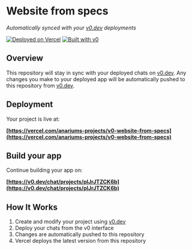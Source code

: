 # Website from specs

*Automatically synced with your [v0.dev](https://v0.dev) deployments*

[![Deployed on Vercel](https://img.shields.io/badge/Deployed%20on-Vercel-black?style=for-the-badge&logo=vercel)](https://vercel.com/anariums-projects/v0-website-from-specs)
[![Built with v0](https://img.shields.io/badge/Built%20with-v0.dev-black?style=for-the-badge)](https://v0.dev/chat/projects/plJrJTZCK6b)

## Overview

This repository will stay in sync with your deployed chats on [v0.dev](https://v0.dev).
Any changes you make to your deployed app will be automatically pushed to this repository from [v0.dev](https://v0.dev).

## Deployment

Your project is live at:

**[https://vercel.com/anariums-projects/v0-website-from-specs](https://vercel.com/anariums-projects/v0-website-from-specs)**

## Build your app

Continue building your app on:

**[https://v0.dev/chat/projects/plJrJTZCK6b](https://v0.dev/chat/projects/plJrJTZCK6b)**

## How It Works

1. Create and modify your project using [v0.dev](https://v0.dev)
2. Deploy your chats from the v0 interface
3. Changes are automatically pushed to this repository
4. Vercel deploys the latest version from this repository